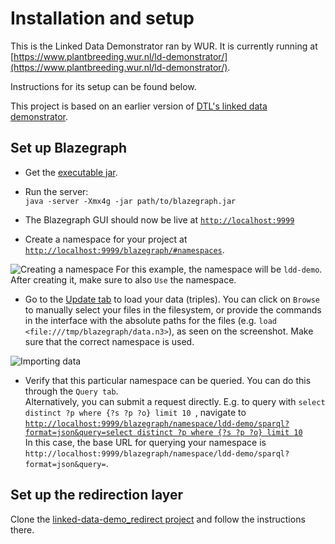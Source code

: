 # Installation and setup

This is the Linked Data Demonstrator ran by WUR. It is currently running at [https://www.plantbreeding.wur.nl/ld-demonstrator/](https://www.plantbreeding.wur.nl/ld-demonstrator/).

Instructions for its setup can be found below.

This project is based on an earlier version of [DTL's linked data demonstrator](https://github.com/DTL-FAIRData/linked-data-demo).

## Set up Blazegraph

* Get the [executable jar](https://wiki.blazegraph.com/wiki/index.php/NanoSparqlServer#Downloading_the_Executable_Jar).
* Run the server:  
  `java -server -Xmx4g -jar path/to/blazegraph.jar`  
  <!--`java -server -Xmx4g -jar C:\Users\papou001\My_portable_apps\Blazegraph\blazegraph.jar`  -->
  
* The Blazegraph GUI should now be live at [`http://localhost:9999`](http://localhost:9999)

* Create a namespace for your project at [`http://localhost:9999/blazegraph/#namespaces`](`http://localhost:9999/blazegraph/#namespaces`). 

![Creating a namespace](namespace.png "Creating the namespace")
For this example, the namespace will be `ldd-demo`. After creating it, make sure to also `Use` the namespace.

* Go to the [Update tab](http://localhost:9999/blazegraph/#update) to load your data (triples). You can click on `Browse` to manually select your files in the filesystem, or provide the commands in the interface with the absolute paths for the files (e.g. `load <file:///tmp/blazegraph/data.n3>`), as seen on the screenshot. Make sure that the correct namespace is used.

![Importing data](data_import.png "Importing the data (ttl files)")

* Verify that this particular namespace can be queried. You can do this through the `Query tab`.  
Alternatively, you can submit a request directly.
E.g. to query with `select distinct ?p where {?s ?p ?o} limit 10 `, navigate to
[`http://localhost:9999/blazegraph/namespace/ldd-demo/sparql?format=json&query=select distinct ?p where {?s ?p ?o} limit 10`](http://localhost:9999/blazegraph/namespace/ldd-demo/sparql?format=json&query=select%20distinct%20%3Fp%20where%20%7B%3Fs%20%3Fp%20%3Fo%7D%20limit%2010)  
In this case, the base URL for querying your namespace is `http://localhost:9999/blazegraph/namespace/ldd-demo/sparql?format=json&query=`.


## Set up the redirection layer

Clone the [linked-data-demo_redirect project](https://github.com/PBR/linked-data-demo_redirect) and follow the instructions there.




















